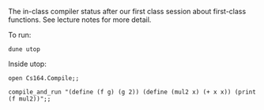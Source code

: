 The in-class compiler status after our first class session about first-class functions.  See lecture notes for more detail.

To run:

`dune utop`

Inside utop:

`open Cs164.Compile;;`

`compile_and_run "(define (f g) (g 2))
(define (mul2 x) (+ x x))
(print (f mul2))";;`
